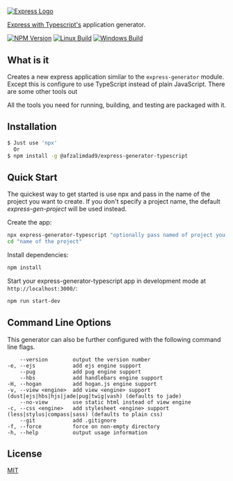 #

[![Express Logo](https://i.cloudup.com/zfY6lL7eFa-3000x3000.png)](http://expressjs.com/)

[Express with Typescript's](https://www.npmjs.com/package/express) application generator.

[![NPM Version][npm-image]][npm-url]
[![Linux Build][travis-image]][travis-url]
[![Windows Build][appveyor-image]][appveyor-url]

## What is it

Creates a new express application similar to the `express-generator` module. Except this is
configure to use TypeScript instead of plain JavaScript. There are some other tools out

All the tools you need for running,
building, and testing are packaged with it.

## Installation

```sh
$ Just use 'npx'
  Or
$ npm install -g @afzalimdad9/express-generator-typescript
```

## Quick Start

The quickest way to get started is use npx and pass in the name of the project you want to create.
If you don't specify a project name, the default _express-gen-project_ will be used instead.

Create the app:

```bash
npx express-generator-typescript "optionally pass named of project you want to create"
cd "name of the project"
```

Install dependencies:

```bash
npm install
```

Start your express-generator-typescript app in development mode at `http://localhost:3000/`:

```bash
npm run start-dev
```

## Command Line Options

This generator can also be further configured with the following command line flags.

        --version        output the version number
    -e, --ejs            add ejs engine support
        --pug            add pug engine support
        --hbs            add handlebars engine support
    -H, --hogan          add hogan.js engine support
    -v, --view <engine>  add view <engine> support (dust|ejs|hbs|hjs|jade|pug|twig|vash) (defaults to jade)
        --no-view        use static html instead of view engine
    -c, --css <engine>   add stylesheet <engine> support (less|stylus|compass|sass) (defaults to plain css)
        --git            add .gitignore
    -f, --force          force on non-empty directory
    -h, --help           output usage information

## License

[MIT](LICENSE)

[npm-image]: https://img.shields.io/npm/v/express-generator.svg
[npm-url]: https://npmjs.org/package/express-generator
[travis-image]: https://img.shields.io/travis/expressjs/generator/master.svg?label=linux
[travis-url]: https://travis-ci.org/expressjs/generator
[appveyor-image]: https://img.shields.io/appveyor/ci/dougwilson/generator/master.svg?label=windows
[appveyor-url]: https://ci.appveyor.com/project/dougwilson/generator
